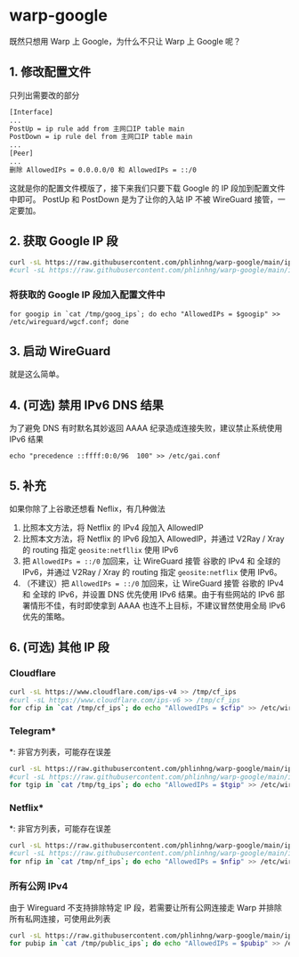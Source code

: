 # warp-google
既然只想用 Warp 上 Google，为什么不只让 Warp 上 Google 呢？

## 1. 修改配置文件
只列出需要改的部分
```sh
[Interface]
...
PostUp = ip rule add from 主网口IP table main
PostDown = ip rule del from 主网口IP table main
...
[Peer]
...
删除 AllowedIPs = 0.0.0.0/0 和 AllowedIPs = ::/0
```
这就是你的配置文件模版了，接下来我们只要下载 Google 的 IP 段加到配置文件中即可。 PostUp 和 PostDown 是为了让你的入站 IP 不被 WireGuard 接管，一定要加。
## 2. 获取 Google IP 段
```sh
curl -sL https://raw.githubusercontent.com/phlinhng/warp-google/main/ip/google-v4.txt >> /tmp/goog_ips
#curl -sL https://raw.githubusercontent.com/phlinhng/warp-google/main/ip/google-v6.txt >> /tmp/goog_ips
```
### 将获取的 Google IP 段加入配置文件中
```
for googip in `cat /tmp/goog_ips`; do echo "AllowedIPs = $googip" >> /etc/wireguard/wgcf.conf; done
```
## 3. 启动 WireGuard
就是这么简单。
## 4. (可选) 禁用 IPv6 DNS 结果
为了避免 DNS 有时默名其妙返回 AAAA 纪录造成连接失败，建议禁止系统使用 IPv6 结果
```
echo "precedence ::ffff:0:0/96  100" >> /etc/gai.conf
```
## 5. 补充
如果你除了上谷歌还想看 Neflix，有几种做法
1. 比照本文方法，将 Netflix 的 IPv4 段加入 AllowedIP
2. 比照本文方法，将 Netflix 的 IPv6 段加入 AllowedIP，并通过 V2Ray / Xray 的 routing 指定 `geosite:netfllix` 使用 IPv6
3. 把 `AllowedIPs = ::/0` 加回来，让 WireGuard 接管 谷歌的 IPv4 和 全球的 IPv6，并通过 V2Ray / Xray 的 routing 指定 `geosite:netflix` 使用 IPv6。
4. （不建议）把 `AllowedIPs = ::/0` 加回来，让 WireGuard 接管 谷歌的 IPv4 和 全球的 IPv6，并设置 DNS 优先使用 IPv6 结果。由于有些网站的 IPv6 部署情形不佳，有时即使拿到 AAAA 也连不上目标，不建议冒然使用全局 IPv6 优先的策略。

## 6. (可选) 其他 IP 段
### Cloudflare
```sh
curl -sL https://www.cloudflare.com/ips-v4 >> /tmp/cf_ips
#curl -sL https://www.cloudflare.com/ips-v6 >> /tmp/cf_ips
for cfip in `cat /tmp/cf_ips`; do echo "AllowedIPs = $cfip" >> /etc/wireguard/wgcf.conf; done
```
### Telegram*
\*: 非官方列表，可能存在误差
```sh
curl -sL https://raw.githubusercontent.com/phlinhng/warp-google/main/ip/as62041-v4.txt >> /tmp/tg_ips
#curl -sL https://raw.githubusercontent.com/phlinhng/warp-google/main/ip/as62041-v6.txt >> /tmp/tg_ips
for tgip in `cat /tmp/tg_ips`; do echo "AllowedIPs = $tgip" >> /etc/wireguard/wgcf.conf; done
```
### Netflix*
\*: 非官方列表，可能存在误差
```sh
curl -sL https://raw.githubusercontent.com/phlinhng/warp-google/main/ip/as55095-v4.txt >> /tmp/nf_ips
#curl -sL https://raw.githubusercontent.com/phlinhng/warp-google/main/ip/as55095-v6.txt >> /tmp/nf_ips
for nfip in `cat /tmp/nf_ips`; do echo "AllowedIPs = $nfip" >> /etc/wireguard/wgcf.conf; done
```
### 所有公网 IPv4
由于 Wireguard 不支持排除特定 IP 段，若需要让所有公网连接走 Warp 并排除所有私网连接，可使用此列表
```sh
curl -sL https://raw.githubusercontent.com/phlinhng/warp-google/main/ip/public-v4.txt >> /tmp/public_ips
for pubip in `cat /tmp/public_ips`; do echo "AllowedIPs = $pubip" >> /etc/wireguard/wgcf.conf; done
```
